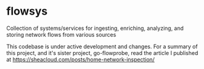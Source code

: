 # flowsys
Collection of systems/services for ingesting, enriching, analyzing, and storing network flows from various sources

This codebase is under active development and changes. For a summary of this project, and it's sister project, go-flowprobe, read the article I published at https://sheacloud.com/posts/home-network-inspection/

